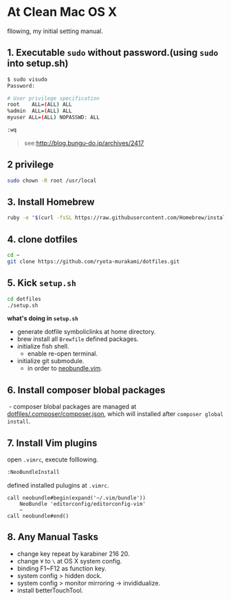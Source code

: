 At Clean Mac OS X
=====================

fllowing, my initial setting manual.

## 1. Executable `sudo` without password.(using `sudo` into setup.sh)  

```sh
$ sudo visudo
Password:

# User privilege specification
root    ALL=(ALL) ALL
%admin  ALL=(ALL) ALL
myuser ALL=(ALL) NOPASSWD: ALL

:wq
```

> see:<a href="http://blog.bungu-do.jp/archives/2417" target="_blank">http://blog.bungu-do.jp/archives/2417</a>

## 2 privilege

```sh
sudo chown -R root /usr/local
```

## 3. Install Homebrew

```sh
ruby -e "$(curl -fsSL https://raw.githubusercontent.com/Homebrew/install/master/install)"
```

## 4. clone dotfiles

```sh
cd ~
git clone https://github.com/ryota-murakami/dotfiles.git
```

## 5. Kick `setup.sh`

```sh
cd dotfiles
./setup.sh
```

**what's doing in `setup.sh`**

- generate dotfile symboliclinks at home directory.
- brew install all `Brewfile` defined packages.
- initialize fish shell.
  - enable re-open terminal.
- initialize git submodule.
  - in order to <a href="https://github.com/ryota-murakami/dotfiles/tree/master/.vim/bundle" target="_blank">neobundle.vim</a>.

## 6. Install composer blobal packages
  - composer blobal packages are managed at <a href="https://github.com/ryota-murakami/dotfiles/blob/master/.composer/composer.json" target="_blank">dotfiles/.composer/composer.json</a>, which will installed after `composer global install`.

## 7. Install Vim plugins

open `.vimrc`, execute folllowing.

```sh
:NeoBundleInstall
```

defined installed pulugins at `.vimrc`.

```vim
call neobundle#begin(expand('~/.vim/bundle'))
    NeoBundle 'editorconfig/editorconfig-vim'
    ~
call neobundle#end()
```

## 8. Any Manual Tasks

- change key repeat by karabiner 216 20.
- change `¥` to `\` at OS X system config.
- binding F1~F12 as function key.
- system config > hidden dock.
- system config > monitor mirroring -> invididualize.
- install betterTouchTool.
